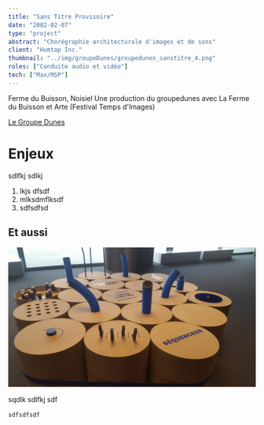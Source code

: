```yaml
---
title: "Sans Titre Provisoire"
date: "2002-02-07"
type: "project" 
abstract: "Chorégraphie architecturale d'images et de sons"
client: "Humtap Inc."
thumbnail: "../img/groupeDunes/groupedunes_sanstitre_4.png"
roles: ["Conduite audio et vidéo"]
tech: ["Max/MSP"]
---
```


Ferme du Buisson, Noisiel
Une production du groupedunes avec La Ferme du Buisson et Arte (Festival Temps d'Images)

[Le Groupe Dunes](http://www.groupedunes.fr)

# Enjeux 
sdlfkj sdlkj 

1. lkjs dfsdf
2. mlksdmflksdf
3. sdfsdfsd

## Et aussi

![Studio Electro](../img/philharmoniePetiteFabrique/electro.jpg)

sqdlk sdlfkj sdf

```
sdfsdfsdf
```
